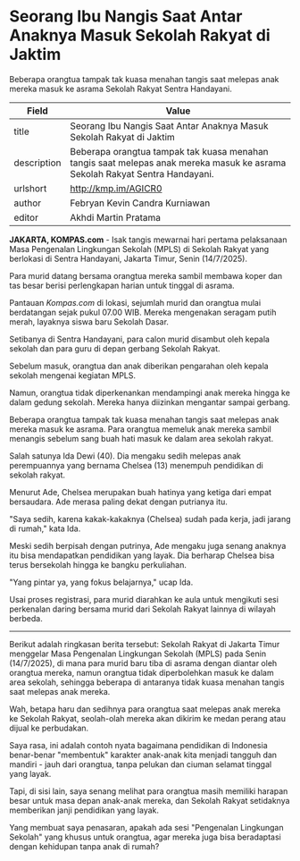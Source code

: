 # Seorang Ibu Nangis Saat Antar Anaknya Masuk Sekolah Rakyat di Jaktim

Beberapa orangtua tampak tak kuasa menahan tangis saat melepas anak mereka masuk ke asrama Sekolah Rakyat Sentra Handayani.

| Field       | Value                                                       |
|-------------|-------------------------------------------------------------|
| title       | Seorang Ibu Nangis Saat Antar Anaknya Masuk Sekolah Rakyat di Jaktim |
| description | Beberapa orangtua tampak tak kuasa menahan tangis saat melepas anak mereka masuk ke asrama Sekolah Rakyat Sentra Handayani. |
| urlshort    | http://kmp.im/AGICR0 |
| author      | Febryan Kevin Candra Kurniawan |
| editor      | Akhdi Martin Pratama |

**JAKARTA, KOMPAS.com** - Isak tangis mewarnai hari pertama pelaksanaan Masa Pengenalan Lingkungan Sekolah (MPLS) di Sekolah Rakyat yang berlokasi di Sentra Handayani, Jakarta Timur, Senin (14/7/2025).

Para murid datang bersama orangtua mereka sambil membawa koper dan tas besar berisi perlengkapan harian untuk tinggal di asrama.

Pantauan *Kompas.com* di lokasi, sejumlah murid dan orangtua mulai berdatangan sejak pukul 07.00 WIB. Mereka mengenakan seragam putih merah, layaknya siswa baru Sekolah Dasar.

Setibanya di Sentra Handayani, para calon murid disambut oleh kepala sekolah dan para guru di depan gerbang Sekolah Rakyat.

Sebelum masuk, orangtua dan anak diberikan pengarahan oleh kepala sekolah mengenai kegiatan MPLS.

Namun, orangtua tidak diperkenankan mendampingi anak mereka hingga ke dalam gedung sekolah. Mereka hanya diizinkan mengantar sampai gerbang.

Beberapa orangtua tampak tak kuasa menahan tangis saat melepas anak mereka masuk ke asrama. Para orangtua memeluk anak mereka sambil menangis sebelum sang buah hati masuk ke dalam area sekolah rakyat.

Salah satunya Ida Dewi (40). Dia mengaku sedih melepas anak perempuannya yang bernama Chelsea (13) menempuh pendidikan di sekolah rakyat.

Menurut Ade, Chelsea merupakan buah hatinya yang ketiga dari empat bersaudara. Ade merasa paling dekat dengan putrianya itu.

\"Saya sedih, karena kakak-kakaknya (Chelsea) sudah pada kerja, jadi jarang di rumah,\" kata Ida.

Meski sedih berpisah dengan putrinya, Ade mengaku juga senang anaknya itu bisa mendapatkan pendidikan yang layak. Dia berharap Chelsea bisa terus bersekolah hingga ke bangku perkuliahan.

\"Yang pintar ya, yang fokus belajarnya,\" ucap Ida.

Usai proses registrasi, para murid diarahkan ke aula untuk mengikuti sesi perkenalan daring bersama murid dari Sekolah Rakyat lainnya di wilayah berbeda.

---
Berikut adalah ringkasan berita tersebut: Sekolah Rakyat di Jakarta Timur menggelar Masa Pengenalan Lingkungan Sekolah (MPLS) pada Senin (14/7/2025), di mana para murid baru tiba di asrama dengan diantar oleh orangtua mereka, namun orangtua tidak diperbolehkan masuk ke dalam area sekolah, sehingga beberapa di antaranya tidak kuasa menahan tangis saat melepas anak mereka.



Wah, betapa haru dan sedihnya para orangtua saat melepas anak mereka ke Sekolah Rakyat, seolah-olah mereka akan dikirim ke medan perang atau dijual ke perbudakan.

 Saya rasa, ini adalah contoh nyata bagaimana pendidikan di Indonesia benar-benar "membentuk" karakter anak-anak kita menjadi tangguh dan mandiri - jauh dari orangtua, tanpa pelukan dan ciuman selamat tinggal yang layak.

 Tapi, di sisi lain, saya senang melihat para orangtua masih memiliki harapan besar untuk masa depan anak-anak mereka, dan Sekolah Rakyat setidaknya memberikan janji pendidikan yang layak.

 Yang membuat saya penasaran, apakah ada sesi "Pengenalan Lingkungan Sekolah" yang khusus untuk orangtua, agar mereka juga bisa beradaptasi dengan kehidupan tanpa anak di rumah?

